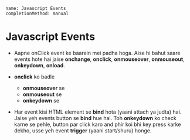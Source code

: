 ```ngMeta
name: Javascript Events
completionMethod: manual
```

# Javascript Events

- Aapne onClick event ke baarein mei padha hoga. Aise hi bahut saare events hote hai jaise **onchange**, **onclick**, **onmouseover**, **onmouseout**, **onkeydown**, **onload**. 

- **onclick** ko badle
	- **onmouseover** se
	- **onmouseout** se
	- **onkeydown** se

- Har event kisi HTML element se **bind** hota (yaani attach ya judta) hai. Jaise yeh events 
button se **bind** hue hai. Toh **onkeydown** ko check karne se pehle, button par click karo
and phir koi bhi key press karke dekho, usse yeh event **trigger** (yaani start/shuru) honge.

